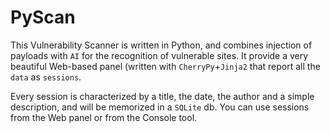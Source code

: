 # PyScan

This Vulnerability Scanner is written in Python, and combines injection of payloads with `AI` for the recognition of vulnerable sites.
It provide a very beautiful Web-based panel (written with `CherryPy`+`Jinja2` that report all the `data` as `sessions`.

Every session is characterized by a title, the date, the author and a simple description, and will be memorized in a `SQLite` db.
You can use sessions from the Web panel or from the Console tool.
